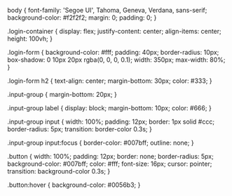 body {
    font-family: 'Segoe UI', Tahoma, Geneva, Verdana, sans-serif;
    background-color: #f2f2f2;
    margin: 0;
    padding: 0;
  }
  
  .login-container {
    display: flex;
    justify-content: center;
    align-items: center;
    height: 100vh;
  }
  
  .login-form {
    background-color: #fff;
    padding: 40px;
    border-radius: 10px;
    box-shadow: 0 10px 20px rgba(0, 0, 0, 0.1);
    width: 350px;
    max-width: 80%;
  }
  
  .login-form h2 {
    text-align: center;
    margin-bottom: 30px;
    color: #333;
  }
  
  .input-group {
    margin-bottom: 20px;
  }
  
  .input-group label {
    display: block;
    margin-bottom: 10px;
    color: #666;
  }
  
  .input-group input {
    width: 100%;
    padding: 12px;
    border: 1px solid #ccc;
    border-radius: 5px;
    transition: border-color 0.3s;
  }
  
  .input-group input:focus {
    border-color: #007bff;
    outline: none;
  }
  
  .button {
    width: 100%;
    padding: 12px;
    border: none;
    border-radius: 5px;
    background-color: #007bff;
    color: #fff;
    font-size: 16px;
    cursor: pointer;
    transition: background-color 0.3s;
  }
  
  .button:hover {
    background-color: #0056b3;
  }
  

